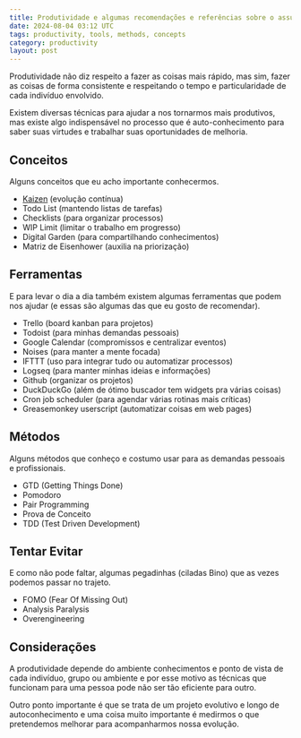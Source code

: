 ```yaml
---
title: Produtividade e algumas recomendações e referências sobre o assunto
date: 2024-08-04 03:12 UTC
tags: productivity, tools, methods, concepts
category: productivity
layout: post
---
```


Produtividade não diz respeito a fazer as coisas mais rápido, mas sim, fazer as coisas de forma consistente e respeitando o tempo e particularidade de cada indivíduo envolvido.

Existem diversas técnicas para ajudar a nos tornarmos mais produtivos, mas existe algo indispensável no processo que é auto-conhecimento para saber suas virtudes e trabalhar suas oportunidades de melhoria.

## Conceitos

Alguns conceitos que eu acho importante conhecermos.

- [Kaizen](https://pt.wikipedia.org/wiki/Kaizen) (evolução contínua)
- Todo List (mantendo listas de tarefas)
- Checklists (para organizar processos)
- WIP Limit (limitar o trabalho em progresso)
- Digital Garden (para compartilhando conhecimentos)
- Matriz de Eisenhower (auxilia na priorização)

## Ferramentas

E para levar o dia a dia também existem algumas ferramentas que podem nos ajudar (e essas são algumas das que eu gosto de recomendar).

- Trello (board kanban para projetos)
- Todoist (para minhas demandas pessoais)
- Google Calendar (compromissos e centralizar eventos)
- Noises (para manter a mente focada)
- IFTTT (uso para integrar tudo ou automatizar processos)
- Logseq (para manter minhas ideias e informações)
- Github (organizar os projetos)
- DuckDuckGo (além de ótimo buscador tem widgets pra várias coisas)
- Cron job scheduler (para agendar várias rotinas mais críticas)
- Greasemonkey userscript (automatizar coisas em web pages)

## Métodos

Alguns métodos que conheço e costumo usar para as demandas pessoais e profissionais.

- GTD (Getting Things Done)
- Pomodoro
- Pair Programming
- Prova de Conceito
- TDD (Test Driven Development)

## Tentar Evitar

E como não pode faltar, algumas pegadinhas (ciladas Bino) que as vezes podemos passar no trajeto.

- FOMO (Fear Of Missing Out)
- Analysis Paralysis
- Overengineering

## Considerações

A produtividade depende do ambiente conhecimentos e ponto de vista de cada indivíduo, grupo ou ambiente e por esse motivo as técnicas que funcionam para uma pessoa pode não ser tão eficiente para outro.

Outro ponto importante é que se trata de um projeto evolutivo e longo de autoconhecimento e uma coisa muito importante é medirmos o que pretendemos melhorar para acompanharmos nossa evolução.
